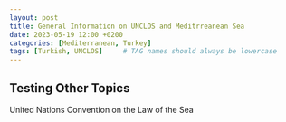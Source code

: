 ```yaml
---
layout: post
title: General Information on UNCLOS and Meditrreanean Sea
date: 2023-05-19 12:00 +0200
categories: [Mediterranean, Turkey]
tags: [Turkish, UNCLOS]     # TAG names should always be lowercase
---
```


## Testing Other Topics
United Nations Convention on the Law of the Sea
